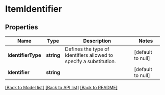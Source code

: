 # ItemIdentifier

## Properties
Name | Type | Description | Notes
------------ | ------------- | ------------- | -------------
**IdentifierType** | **string** | Defines the type of identifiers allowed to specify a substitution. | [default to null]
**Identifier** | **string** |  | [default to null]

[[Back to Model list]](../README.md#documentation-for-models) [[Back to API list]](../README.md#documentation-for-api-endpoints) [[Back to README]](../README.md)

